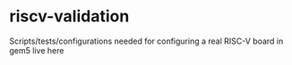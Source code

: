 # riscv-validation
Scripts/tests/configurations needed for configuring a real RISC-V board in gem5 live here
